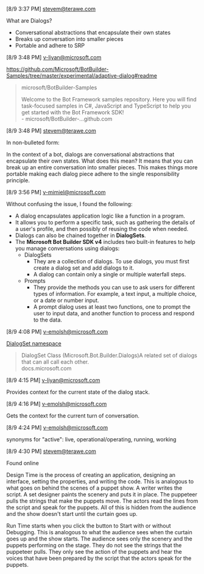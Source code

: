 [8/9 3:37 PM] stevem@terawe.com

What are Dialogs?

- Conversational abstractions that encapsulate their own states
- Breaks up conversation into smaller pieces
- Portable and adhere to SRP

​[8/9 3:48 PM] v-liyan@microsoft.com

https://github.com/Microsoft/BotBuilder-Samples/tree/master/experimental/adaptive-dialog#readme

>microsoft/BotBuilder-Samples
>
>Welcome to the Bot Framework samples repository. Here you will find task-focused samples in C#, JavaScript and TypeScript to help you get started with the Bot Framework SDK!
><br>- microsoft/BotBuilder-...github.com​

[8/9 3:48 PM] stevem@terawe.com

In non-bulleted form:

In the context of a bot, dialogs are conversational abstractions that encapsulate their own states. What does this mean? It means that you can break up an entire conversation into smaller pieces. This makes things more portable making each dialog piece adhere to the single responsibility principle.

​[8/9 3:56 PM] v-mimiel@microsoft.com

Without confusing the issue, I found the following:

- A dialog encapsulates application logic like a function in a program.
- It allows you to perform a specific task, such as gathering the details of a user's profile, and then possibly of reusing the code when needed.
- Dialogs can also be chained together in **DialogSets**.
- The **Microsoft Bot Builder SDK v4** includes two built-in features to help you manage conversations using dialogs:
  - DialogSets
    - They are a collection of dialogs. To use dialogs, you must first create a dialog set and add dialogs to it.
    - A dialog can contain only a single or multiple waterfall steps.
  - Prompts
    - They provide the methods you can use to ask users for different types of information. For example, a text input, a multiple choice, or a date or number input.
    - A prompt dialog uses at least two functions, one to prompt the user to input data, and another function to process and respond to the data.

​[8/9 4:08 PM] v-emolsh@microsoft.com

[DialogSet namespace](https://docs.microsoft.com/en-us/dotnet/api/microsoft.bot.builder.dialogs.dialogset?view=botbuilder-dotnet-stable)

> DialogSet Class (Microsoft.Bot.Builder.Dialogs)A related set of dialogs that can all call each other.
><br> docs.microsoft.com

​[8/9 4:15 PM] v-liyan@microsoft.com

Provides context for the current state of the dialog stack.

​[8/9 4:16 PM] v-emolsh@microsoft.com

Gets the context for the current turn of conversation.

​[8/9 4:24 PM] v-emolsh@microsoft.com

synonyms for "active": live, operational/operating, running, working

​[8/9 4:30 PM] stevem@terawe.com

Found online

Design Time is the process of creating an application, designing an interface, setting the properties, and writing the code.  This is analogous to what goes on behind the scenes of a puppet show.  A writer writes the script.  A set designer paints the scenery and puts it in place.  The puppeteer pulls the strings that make the puppets move.  The actors read the lines from the script and speak for the puppets.  All of this is hidden from the audience and the show doesn't start until the curtain goes up.

Run Time starts when you click the button to Start with or without Debugging.  This is analogous to what the audience sees when the curtain goes up and the show starts.  The audience sees only the scenery and the puppets performing on the stage.  They do not see the strings that the puppeteer pulls.  They only see the action of the puppets and hear the voices that have been prepared by the script that the actors speak for the puppets.
